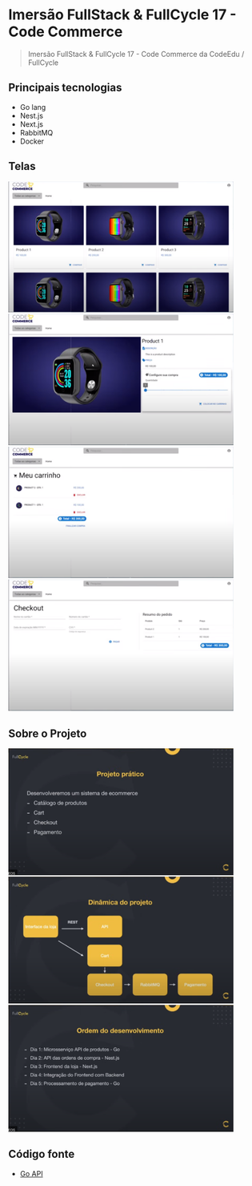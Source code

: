 # Imersão FullStack & FullCycle 17 - Code Commerce

> Imersão FullStack & FullCycle 17 - Code Commerce da CodeEdu / FullCycle

## Principais tecnologias

- Go lang
- Nest.js
- Next.js
- RabbitMQ
- Docker

## Telas

<img src="./files/fsfc17-01.png" alt="Tela 1" width="450" />

<img src="./files/fsfc17-02.png" alt="Tela 2" width="450" />

<img src="./files/fsfc17-03.png" alt="Tela 3" width="450" />

<img src="./files/fsfc17-04.png" alt="Tela 4" width="450" />

## Sobre o Projeto

<img src="./files/fsfc17-05.png" alt="Sobre o projeto 1" width="450" />

<img src="./files/fsfc17-06.png" alt="Sobre o projeto 2" width="450" />

<img src="./files/fsfc17-07.png" alt="Sobre o projeto 3" width="450" />

## Código fonte

- [Go API](/goapi/README.md)
